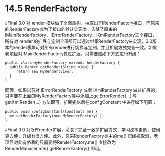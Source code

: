 # 14.5 RenderFactory
JFinal 3.0 对 render 模块做了全面重构，抽取出了IRenderFactory接口，而原来的RenderFactory成为了接口的默认实现类，去除了原来的IMainRenderFactory、IErrorRenderFactory、IXmlRenderFactory三个接口，所有对 render 的扩展与定制全部都可以通过继承RenderFactory来实现，3.0版本的render模块可对所有render进行切换与定制，并且扩展方式完全一致。如果老项目对IMainRenderFactory做过扩展，只需要照如下方式进行升级：
```
public class MyRenderFactory extends RenderFactory {
  public Render getRender(String view) {
     return new MyRender(view);
  }
}
```
同理，如果以前对 IErrorRenderFactory 或者 IXmlRenderFactory 做过扩展的，只需要在上面的MyRenderFactory类中添加上getErrorRender(…) 与 getXmlRender(…) 方法即可。扩展完以后在configConstant 中进行如下配置：
```
public void configConstant(Constants me) {
  me.setRenderFactory(new MyRenderFactory());
}
```
JFinal 3.0 对所有render扩展，采取了完全一致的扩展方式，学习成本更低，使用更方便，升级也很方便。此外，原来RenderFactory类中的me() 已经被取消，老项目对此有依赖的只需要将RenderFactory.me() 直接改为RenderManager.me().getRenderFactory() 即可。